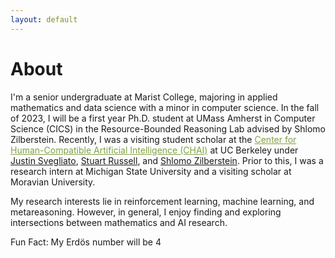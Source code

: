 ```yaml
---
layout: default
---
```


# About
I'm a senior undergraduate at Marist College, majoring in applied mathematics and data science with a minor in computer science. In the fall of 2023, I will be a first year Ph.D. student at UMass Amherst in Computer Science (CICS) in the Resource-Bounded Reasoning Lab advised by Shlomo Zilberstein. Recently, I was a visiting student scholar at the <a href="https://humancompatible.ai/" style="color: rgb(129, 161, 66)">Center for Human-Compatible Artificial Intelligence (CHAI)</a>  at UC Berkeley under [Justin Svegliato](https://justinsvegliato.com/), [Stuart Russell](https://people.eecs.berkeley.edu/~russell), and [Shlomo Zilberstein](https://groups.cs.umass.edu/shlomo/). Prior to this, I was a research intern at Michigan State University and a visiting scholar at Moravian University.

My research interests lie in reinforcement learning, machine learning, and metareasoning. However, in general, I enjoy finding and exploring intersections between mathematics and AI research.

Fun Fact: My Erd&ouml;s number will be 4

<!-- ### Inline styles and components
Text can be **bold**, _italic_, or ~~strikethrough~~.

[Link to another page](./another-page.html).

There should be whitespace between paragraphs.

There should be whitespace between paragraphs. We recommend including a README, or a file with information about your project. -->